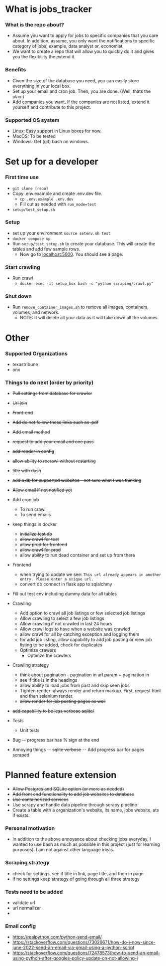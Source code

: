 # What is jobs_tracker

### What is the repo about?

- Assume you want to apply for jobs to specific companies that you care about. In addition, assume, you only want the notifications to specific category of jobs, example, data analyst or, economist.
- We want to create a repo that will allow you to quickly do it and gives you the flexibility the extend it.

### Benefits

- Given the size of the database you need, you can easily store everything in your local box.
- Set up your email and cron job. Then, you are done. (Well, thats the plan.)
- Add companies you want. If the companies are not listed, extend it yourself and contribute to this project.

### Supported OS system

- Linux: Easy support in Linux boxes for now.
- MacOS: To be tested
- Windows: Get (git) bash on windows.


# Set up for a developer

### First time use
  - `git clone [repo]`
  - Copy .env.example and create .env.dev file. 
    - `cp .env.example .env.dev`
    - Fill out as needed with `run_mode=test`
  - `setup/test_setup.sh`

### Setup

- set up your environment `source setenv.sh test`
- `docker compose up`
- Run `setup/test_setup.sh` to create your database.
  This will create the tables and add few sample rows.
  - Now go to [localhost:5000](http://localhost:5000/). You should see a page.

### Start crawling
- Run crawl
  - `docker exec -it setup_box bash -c "python scraping/crawl.py"`

### Shut down
- Run `remove_container_images.sh` to remove all images, containers, volumes, and network.
  - NOTE: It will delete all your data as it will take down all the volumes.


# Other

### Supported Organizations

- texastribune
- onx

### Things to do next (order by priority)

- ~~Pull settings from database for crawler~~
- ~~Url join~~
- ~~Front-end~~
- ~~Add do not follow these links such as .pdf~~
- ~~Add email method~~
- ~~request to add your email and one pass~~
- ~~add render in config~~
- ~~allow ability to recrawl without restarting~~
- ~~title with dash~~
- ~~add a db for supported websites - not sure what I was thinking~~
- ~~Allow email if not notified yet~~
- Add cron job
  - To run crawl
  - To send emails
- keep things in docker
  - ~~initialize test db~~
  - ~~allow crawl for test~~
  - ~~allow prod for frontend~~
  - ~~allow crawl for prod~~
  - allow ability to run dead container and set up from there
- Frontend
  - when trying to update we see: `This url already appears in another entry. Please enter a unique url.`
  - convert db connect in flask app to sqlalchmy
- Fill out test env including dummy data for all tables
- Crawling
  - Add option to crawl all job listings or few selected job listings
  - Allow crawling to select a few job listings
  - Allow crawling if not crawled in last 24 hours
  - Allow crawl logs to have when a website was crawled
  - allow crawl for all by catching exception and logging them
  - for add job listing, allow capability to add job posting or view job listing to be added, check for duplicates
  - Optimize crawers
    - Optimze the crawlers
- Crawling strategy
  - think about pagination - pagination in url param + pagination in
  - see if title is in the headings
  - allow ability to load jobs from past and skip seen jobs
  - Tighten render: always render and return markup. First, request html and then selenium render.
  - ~~allow render for job posting pages as well~~
- ~~add capability to be less verbose sqlite/~~
- Tests
  - Unit tests

- Bug
-- progress bar has % sign at the end

- Annoying things
-- ~~sqlite verbose~~
-- Add progress bar for pages scraped

# Planned feature extension

- ~~Allow Postgres and SQLite option (or more as needed)~~
- ~~Add front end functionality to add job websites to database~~
- ~~Use containerized services~~
- Use scrapy and handle data pipeline through scrapy pipeline
- Create a table with a organization's website, its name, jobs website, ats if exists.

### Personal motivation

- In addition to the above annoyance about checking jobs everyday, I wanted to use bash as much as possible in this project (just for learning purposes). I am not against other language ideas.

### Scraping strategy

- check for settings, see if title in link, page title, and then in page
- if no settings keep strategy of going through all three strategy

### Tests need to be added

- validate url
- url normalizer
-


### Email config
- https://realpython.com/python-send-email/
- https://stackoverflow.com/questions/73026671/how-do-i-now-since-june-2022-send-an-email-via-gmail-using-a-python-script
- https://stackoverflow.com/questions/72478573/how-to-send-an-email-using-python-after-googles-policy-update-on-not-allowing-j
